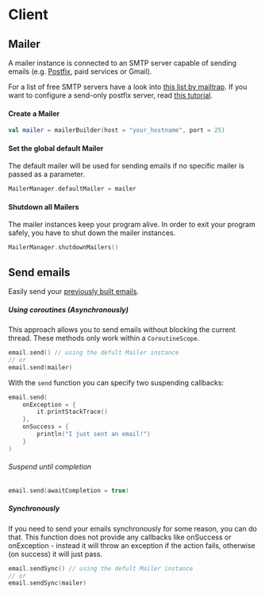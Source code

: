 # Client

## Mailer

A mailer instance is connected to an SMTP server capable of sending emails (e.g. [Postfix](http://www.postfix.org/), paid services or Gmail).

For a list of free SMTP servers have a look into [this list by mailtrap](https://blog.mailtrap.io/free-smtp-servers/). If you want to configure a send-only postfix server, read [this tutorial](https://blog.mailtrap.io/setup-smtp-server/).

#### Create a Mailer

```kotlin
val mailer = mailerBuilder(host = "your_hostname", port = 25)
```

#### Set the global default Mailer

The default mailer will be used for sending emails if no specific mailer is passed as a parameter.

```kotlin
MailerManager.defaultMailer = mailer
```

#### Shutdown all Mailers

The mailer instances keep your program alive. In order to exit your program safely, you have to shut down the mailer instances.

```kotlin
MailerManager.shutdownMailers()
```

## Send emails

Easily send your [previously built emails](core.md).

##### Using coroutines (Asynchronously)

This approach allows you to send emails without blocking the current thread. These methods only work within a `CoroutineScope`.

```kotlin
email.send() // using the defult Mailer instance
// or
email.send(mailer)
```

With the `send` function you can specify two suspending callbacks:
```kotlin
email.send(
    onException = {
        it.printStackTrace()
    },
    onSuccess = {
        println("I just sent an email!")
    }
)
```
###### Suspend until completion

```kotlin
email.send(awaitCompletion = true)
```

##### Synchronously

If you need to send your emails synchronously for some reason, you can do that. This function does not provide any callbacks like onSuccess or onException - instead it will throw an exception if the action fails, otherwise (on success) it will just pass.

```kotlin
email.sendSync() // using the defult Mailer instance
// or
email.sendSync(mailer)
```
